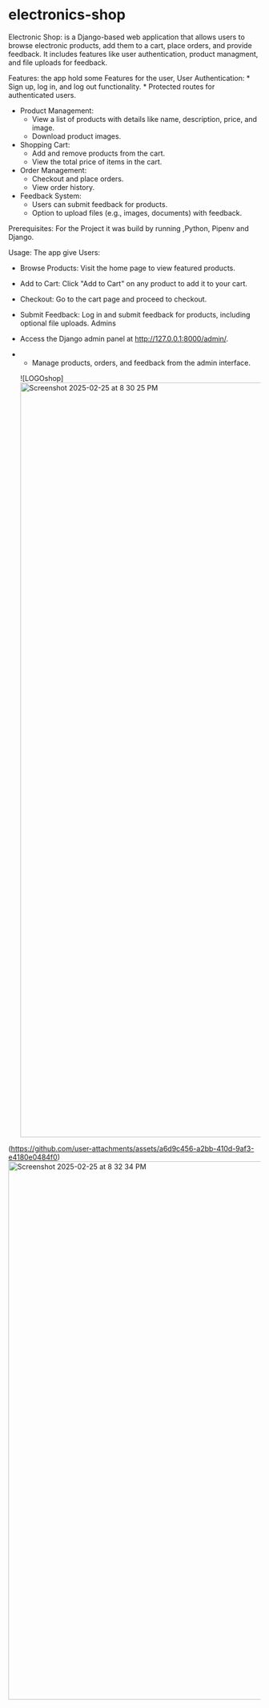 # electronics-shop
Electronic Shop: is a Django-based web application that allows users to browse electronic products, add them to a cart, place orders, and provide feedback. It includes features like user authentication, product managment, and file uploads for feedback. 

Features: the app hold some Features for the user,
 User Authentication:
    * Sign up, log in, and log out functionality.
    * Protected routes for authenticated users.
* Product Management:
    * View a list of products with details like name, description, price, and image.
    * Download product images.
* Shopping Cart:
    * Add and remove products from the cart.
    * View the total price of items in the cart.
* Order Management:
    * Checkout and place orders.
    * View order history.
* Feedback System:
    * Users can submit feedback for products.
    * Option to upload files (e.g., images, documents) with feedback.

Prerequisites:
For the Project it was build by running ,Python, Pipenv and Django. 

Usage: 
The app give 
Users:
* Browse Products: Visit the home page to view featured products.
* Add to Cart: Click "Add to Cart" on any product to add it to your cart.
* Checkout: Go to the cart page and proceed to checkout.
* Submit Feedback: Log in and submit feedback for products, including optional file uploads.
 Admins
* Access the Django admin panel at http://127.0.0.1:8000/admin/.
* * Manage products, orders, and feedback from the admin interface.

  ![LOGOshop]<img width="1506" alt="Screenshot 2025-02-25 at 8 30 25 PM" src="https://github.com/user-attachments/assets/bc3b0cc6-c414-4f39-bced-9d73e2bc33ee" />
  
(https://github.com/user-attachments/assets/a6d9c456-a2bb-410d-9af3-e4180e0484f0)<img width="1074" alt="Screenshot 2025-02-25 at 8 32 34 PM" src="https://github.com/user-attachments/assets/71edd136-7087-4707-a7c9-0a0c2460f050" />



